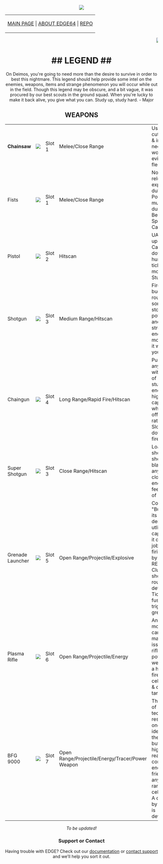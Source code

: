 <center><img src="https://imgur.com/aIOJGKP.png"></center>  

<table>
  <tr>
    <td>
      
[MAIN PAGE](../master/index.md) | [ABOUT EDGE64](../master/about.md) | [REPO](https://github.com/chutzcraft/EDGE64)
</td></tr>
    
</table>

<quote><marquee><img src="https://user-images.githubusercontent.com/33589559/200206357-6b91cb6b-85c5-4a5c-b802-9a73a6d4e275.jpg">
<img src="https://user-images.githubusercontent.com/33589559/200206365-79474dbe-3cfa-4c6f-b718-5566598aa89f.jpg">
<img src="https://user-images.githubusercontent.com/33589559/200206376-e6603597-efd7-474d-8212-fab2179cc26e.jpg">
<img src="https://user-images.githubusercontent.com/33589559/200206391-77b4e562-afba-445b-8101-cb1745bc3f45.jpg">
<img src="https://user-images.githubusercontent.com/33589559/200206400-75eeed40-90cd-4f88-85b0-308b2b75c703.jpg">
<img src="https://user-images.githubusercontent.com/33589559/200206406-7cf0e6b8-41fc-4b72-93c7-591c66b6db96.jpg">
<img src="https://user-images.githubusercontent.com/33589559/200206419-ae55cb43-9a69-4080-8e02-1a3f32a34314.jpg">
<img src="https://user-images.githubusercontent.com/33589559/200206434-290fae3a-38b7-4ccc-9ae9-33416f20e94f.jpg">
<img src="https://user-images.githubusercontent.com/33589559/200206478-fa912bee-293c-4719-a305-3d29dd87b7f6.jpg"></marquee></quote>
<center>
<h1>## LEGEND ##</h1>

<p>On Deimos, you're going to need more than the desire to survive in order to best this nightmare. This legend should help provide some intel on
the enemies, weapons, items and strange phenomenon you will occur while out in the field. Though this legend may be obscure, and a bit vague, it was
procured by our best scouts in the ground squad. When you're lucky to make it back alive, you give what you can. Study up, study hard.  - Major</p>

## WEAPONS ##
<em>
<table>
  <tr>
    <td><b>Chainsaw</b></td>
    <td><img src="https://github.com/chutzcraft/3DGE64/assets/33589559/224e26a1-78f4-4876-b741-dd5013320426"></td>
    <td>Slot 1</td>
    <td>Melee/Close Range</td>
    <td>Used for cutting metal & industrial needs, it also works well at eviscerating flesh.</td>
  </tr>
  <tr>
    <td>Fists</td>
    <td><img src="https://github.com/chutzcraft/3DGE64/assets/33589559/0224237b-cdcc-4ecd-b4cb-13a409a0ca6d">
</td>
    <td>Slot 1</td>
    <td>Melee/Close Range</td>
    <td>No time to reload, or explain. Just duke it out. Power is multiplied during the Berserk Sphere's Carnage.</td>
  </tr>
  <tr>
    <td>Pistol</td>
    <td><img src="https://github.com/chutzcraft/3DGE64/assets/33589559/07871b19-141b-4426-b0a5-2b9c6b514838">
</td>
    <td>Slot 2</td>
    <td>Hitscan</td>
    <td>UAC back-up side arm. Can put down a human but tickles the monsters. Stun, & RUN.</td>
  </tr>
  <tr>
    <td>Shotgun</td>
    <td><img src="https://github.com/chutzcraft/3DGE64/assets/33589559/72762a96-1f9c-4726-a5be-db1ab5cdf484">
</td>
    <td>Slot 3</td>
    <td>Medium Range/Hitscan</td>
    <td>Fires buckshot rounds. Has some stopping power to it, and while stronger enemies eat more blasts, it wont let you down.</td>
  </tr>
  <tr>
    <td>Chaingun</td>
    <td><img src="https://github.com/chutzcraft/3DGE64/assets/33589559/beb75709-5876-4e2f-a1ff-1d6e017cbed2"></td>
    <td>Slot 4</td>
    <td>Long Range/Rapid Fire/Hitscan</td>
    <td>Pummels anything within its line of sight. Can stun most enemies, has higher round capacity which is offset by its rate of fire. Slowly winds down after fire.</td>
  </tr>
    <tr>
    <td>Super Shotgun</td>
    <td><img src="https://github.com/chutzcraft/3DGE64/assets/33589559/62d64dea-be3f-49dd-9d03-72b15768f2f8"></td>
    <td>Slot 3</td>
    <td>Close Range/Hitscan</td>
    <td>Loads two shotgun shells, and blasts anything close enough to feel the bite of its bark.</td>
  </tr>
    <tr>
    <td>Grenade Launcher</td>
    <td><img src="https://github.com/chutzcraft/3DGE64/assets/33589559/1b7b5077-85fc-4b15-8432-5f4a03d2bb9c"></td>
    <td>Slot 5</td>
    <td>Open Range/Projectile/Explosive</td>
    <td>Codenamed "Buster" for its defensive, demolition & utlity capabilities, it does the job. 
      Has two firing modes by using the RELOAD key: Cluster for short-range rounds, & the default Ticker for fuse-triggered grenades.</td>
  </tr>
    <tr>
    <td>Plasma Rifle</td>
    <td><img src="https://github.com/chutzcraft/3DGE64/assets/33589559/63c34f33-6a1c-4c65-b5dd-bd41e65a0a5e"></td>
    <td>Slot 6</td>
    <td>Open Range/Projectile/Energy</td>
    <td>Anyone moving UAC cargo had a mandatory issue of this rifle. A powerful weapon with a high rate of fire, it uses cells to burn & destroy targets. </td>
  </tr>
    <tr>
    <td>BFG 9000</td>
    <td><img src="https://github.com/chutzcraft/3DGE64/assets/33589559/424ea07d-5a3f-4fa4-b9ed-34eb5c5b27fe"></td>
    <td>Slot 7</td>
    <td>Open Range/Projectile/Energy/Tracer/Power Weapon</td>
    <td>The pinnacle of UAC technological research. No one has any idea how they made it, but it shoots highly reactive concentrated energy that fries anything in range
    on a cellular level. A direct blast by this thing is devastating.</td>
  </tr>
</table>
To be updated!
</em>


### Support or Contact ###

Having trouble with EDGE? Check out our [documentation](https://github.com/edge-classic/EDGE-classic/wiki) or [contact support](https://github.com/contact) and we’ll help you sort it out.
